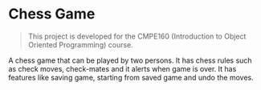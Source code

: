 # Chess Game

> This project is developed for the CMPE160 (Introduction to Object Oriented Programming) course.

A chess game that can be played by two persons. It has chess rules such as check moves, check-mates and it alerts when game is over. It has features like saving game, starting from saved game and undo the moves.
